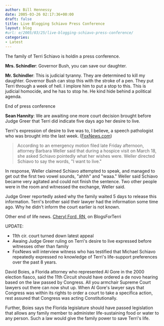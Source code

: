 ```yaml
---
author: Bill Hennessy
date: 2005-03-26 02:17:36+00:00
draft: false
title: Live Blogging Schiavo Press Conference
layout: blog
#url: e/2005/03/25/live-blogging-schiavo-press-conference/
categories:
- Latest
---
```


The family of Terri Schiavo is holdin a press conference.

**Mrs. Schindler**:  Governor Bush, you can save our daughter.

**Mr. Schindler**:  This is judicial tyranny.  They are determined to kill my daughter.  Governor Bush can stop this with the stroke of a pen.  They put Terri through a week of hell.   I implore him to put a stop to this.  This is judicial homocide, and he has to stop he.  He kind hide behind a political agenda.

End of press conference

**Sean Hannity**:  We are awaiting one more court decision brought before Judge Greer that Terri did indicate five days ago her desire to live.

Terri's expression of desire to live was to, I believe, a speech pathologist who was brought into the last week. ([FoxNews.com](https://www.foxnews.com/story/0,2933,151454,00.html))



> According to an emergency motion filed late Friday afternoon, attorney Barbara Weller said that during a hospice visit on March 18, she asked Schiavo pointedly what her wishes were. Weller directed Schiavo to say the words, "I want to live."

In response, Weller claimed Schiavo attempted to speak, and managed to get out the first two vowel sounds, "ahhh" and "waaa." Weller said Schiavo became very agitated and could not finish the sentence. Two other people were in the room and witnessed the exchange, Weller said.




Judge Greer reportedly asked why the family waited 5 days to release this information.  Terri's brother said their lawyer had the information some time ago.  Why he didn't inform the court earlier is not known.

Other end of life news.
[Cheryl Ford, RN,](https://www.blogsforterri.com/archives/2005/03/who_can_save_my.php) on BlogsForTerri

UPDATE:
* 11th cir. court turned down latest appeal
* Awaing Judge Greer ruling on Terri's desire to live expressed before witnesses other than family
* FoxNews will interview witness who has testified that Michael Schiavo repeatedly expressed no knowledge of Terri's life-support preferences over the past 8 years.

David Boies, a Florida attorney who represented Al Gore in the 2000 election fiasco, said the 11th Circuit should have ordered a de novo hearing based on the law passed by Congress.  All you armchair Supreme Court lawyers out there can now shut up.  When Al Gore's lawyer says that Congress was within its rights to order a court to take a specifica action, rest assured that Congress was acting Constitutionally.

Further, Boies says the Florida legislature should have passed legislation that allows any family member to administer life-sustaining food or water to any person.  Such a law would give the family power to save Terri's life.



